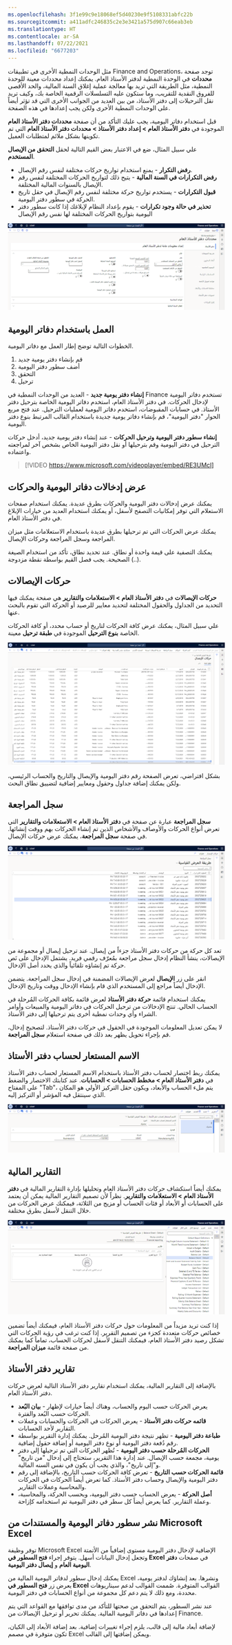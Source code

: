 ```yaml
---
ms.openlocfilehash: 3f1e99c9e18068ef5d40230e9f5108331abfc22b
ms.sourcegitcommit: a411adfc246835c2e3e3421a575d907c66eab3eb
ms.translationtype: HT
ms.contentlocale: ar-SA
ms.lasthandoff: 07/22/2021
ms.locfileid: "6677203"
---
```

مثل الوحدات النمطية الأخرى في تطبيقات Finance and Operations، توجد صفحة **محددات** في الوحدة النمطية لدفتر الأستاذ العام.  يمكنك إعداد محددات معينة للوحدة النمطية، مثل الطريقة التي تريد بها معالجة عملية إغلاق السنة المالية، والحد الأقصى للفروق النقدية للتقريب، وما ستكون عليه التسلسلات الرقمية الخاصة بك، وكيف تريد نقل الترحيلات إلى دفتر الأستاذ، من بين العديد من الجوانب الأخرى التي قد تؤثر أيضاً على الوحدات النمطية الأخرى ولكن يجب إعدادها في هذه الصفحة.  

قبل استخدام دفاتر اليومية، يجب عليك التأكد من أن صفحة **محددات دفتر الأستاذ العام** الموجودة في **دفتر الأستاذ العام > إعداد دفتر الأستاذ > محددات دفتر الأستاذ العام** التي تم تكوينها بشكل ملائم لمتطلبات العميل. 

علي سبيل المثال، ضع في الاعتبار بعض القيم التالية لحقل **التحقق من الإيصال المستخدم**.

- **رفض التكرار** - يمنع استخدام تواريخ حركات مختلفة لنفس رقم الإيصال.  
- **رفض التكرارات في السنة المالية** - يتيح ذلك لتواريخ الحركات المختلفة لنفس رقم الإيصال بالسنوات المالية المختلفة.  
- **قبول التكرارات** - يستخدم تواريخ حركة مختلفة لنفس رقم الإيصال في حقل تاريخ الحركة في سطور دفتر اليومية.  
- **تحذير في حالة وجود تكرارات** - يقوم بإعداد النظام لإبلاغك إذا كانت سطور دفتر اليومية بتواريخ الحركات المختلفة لها نفس رقم الإيصال
 
[![لقطة شاشة لصفحة محددات دفتر الأستاذ العام.](../media/glp-1-ss.png)](../media/glp-1-ss.png#lightbox)‎



## <a name="working-with-journals"></a>العمل باستخدام دفاتر اليومية 

الخطوات التالية توضح إطار العمل مع دفاتر اليومية. 

1. قم بإنشاء دفتر يومية جديد
1. أضف سطور دفتر اليومية
1. التحقق
1. ترحيل



**إنشاء دفتر يومية جديد** - العديد من الوحدات النمطية في Finance تستخدم دفاتر اليومية لإدخال الحركات. في دفتر الأستاذ العام، استخدم دفاتر اليومية الخاصة بترحيل دفتر الأستاذ. في حسابات المقبوضات، استخدم دفاتر اليومية لعمليات الترحيل. عند فتح مربع الحوار "دفتر اليومية"، قم بإنشاء دفاتر يومية جديدة باستخدام القالب المرتبط بنوع دفتر اليومية.  

**إنشاء سطور دفتر اليومية وترحيل الحركات** - عند إنشاء دفتر يومية جديد، أدخل حركات الترحيل في دفتر اليومية وقم بترحيلها أو نقل دفتر اليومية الخاص بشخص آخر لمراجعته واعتماده.

 
 > [!VIDEO https://www.microsoft.com/videoplayer/embed/RE3UMcl]


## <a name="view-journal-entries-and-transactions"></a>عرض إدخالات دفاتر اليومية والحركات 

يمكنك عرض إدخالات دفتر اليومية والحركات بطرق عديدة. يمكنك استخدام صفحات الاستعلام التي توفر إمكانيات التصفح لأسفل، أو يمكنك استخدام العديد من خيارات الإبلاغ في دفتر الأستاذ العام.

يمكنك عرض الحركات التي تم ترحيلها بطرق عديدة باستخدام الاستعلامات مثل ميزان المراجعة وسجل المراجعة وحركات الإيصال.

يمكنك التصفية على قيمة واحدة أو نطاق. عند تحديد نطاق، تأكد من استخدام الصيغة الصحيحة. يجب فصل القيم بواسطة نقطة مزدوجة (..).

## <a name="voucher-transactions"></a>حركات الإيصالات 

**حركات الإيصالات** في **دفتر الأستاذ العام > الاستعلامات والتقارير** هي صفحة يمكنك فيها التحديد من الجداول والحقول المختلفة لتحديد معايير للرصيد أو الحركة التي تقوم بالبحث عنها.
 
علي سبيل المثال، يمكنك عرض كافة الحركات لتاريخ أو حساب محدد، أو كافة الحركات الخاصة **بنوع الترحيل** الموجودة في **طبقة ترحيل** معينة. 
 
[![لقطة شاشة لصفحة حركات الايصالات‎.](../media/voucher-transactions-ss.png)](../media/voucher-transactions-ss.png#lightbox)

بشكل افتراضي، تعرض الصفحة رقم دفتر اليومية والإيصال والتاريخ والحساب الرئيسي، ولكن يمكنك إضافة جداول وحقول ومعايير إضافية لتضييق نطاق البحث.

## <a name="audit-trail"></a>سجل المراجعة 

**سجل المراجعة** عبارة عن صفحة في **دفتر الأستاذ العام > الاستعلامات والتقارير** التي تعرض أنواع الحركات والأوصاف والأشخاص الذين تم إنشاء الحركات بهم ووقت إنشائها. في صفحة **سجل المراجعة**، يمكنك عرض حركات الإيصال.

[![لقطة شاشة لصفحة سجل المراجعة تعرض حركات الإيصالات.](../media/audit-trail-ss.png)](../media/audit-trail-ss.png#lightbox)


تعد كل حركة من حركات دفتر الأستاذ جزءاً من إيصال. عند ترحيل إيصال أو مجموعة من الإيصالات، ينشأ النظام إدخال سجل مراجعة بمُعرّف رقمي فريد. يشتمل الإدخال على نَص حركة تم إنشاؤه تلقائياً والذي يحدد أصل الإدخال.  

انقر على زر **الإيصال** لعرض الإيصالات المضمنة في إدخال سجل المراجعة. يتضمن الإدخال أيضاً مراجع إلى المستخدم الذي قام بإنشاء الإدخال ووقت وتاريخ الإدخال.
 
يمكنك استخدام قائمة **حركة دفتر الأستاذ** لعرض قائمة بكافة الحركات المُرحلة في الحساب الحالي. تنتج الإدخالات من ترحيل الحركات في دفاتر اليومية والمبيعات وأوامر الشراء وأي وحدات نمطية أخرى يتم ترحيلها إلى دفتر الأستاذ.  

لا يمكن تعديل المعلومات الموجودة في الحقول في حركات دفتر الأستاذ. لتصحيح إدخال، قم بإجراء تحويل يظهر بعد ذلك في صفحة استعلام **سجل المراجعة**.  

## <a name="ledger-account-alias"></a>الاسم المستعار لحساب دفتر الأستاذ 

يمكنك ربط اختصار لحساب دفتر الأستاذ باستخدام الاسم المستعار لحساب دفتر الأستاذ في **دفتر الأستاذ العام > مخطط الحسابات > الحسابات**. عند كتابتك الاختصار والضغط علي المفتاح "Tab"، يتم ملء الحساب والأبعاد، ويكون حقل التركيز الأولي هو المكان الذي سينتقل فيه المؤشر أو التركيز إليه.
 
[![لقطة شاشة لصفحة الاسم المستعار لحساب دفتر الأستاذ.](../media/ledger-account-alias-ss.png)](../media/ledger-account-alias-ss.png#lightbox)


## <a name="financial-reports"></a>التقارير المالية 

يمكنك أيضاً استكشاف حركات دفتر الأستاذ العام وتحليلها بإدارة التقارير المالية في **دفتر الأستاذ العام > الاستعلامات والتقارير**. نظراً لأن تصميم التقارير المالية يمكن أن يعتمد على الحسابات أو الأبعاد أو فئات الحساب أو مزيج من الثلاثة، فيمكنك عرض الحركات من خلال التنقل لأسفل بطرق مختلفة. 
 
[![لقطة شاشة للميزانية العمومية - التقرير الافتراضي.](../media/financial-reports-ss.png)](../media/financial-reports-ss.png#lightbox)

إذا كنت تريد مزيداً من المعلومات حول حركات دفتر الأستاذ العام، فيمكنك أيضاً تضمين خصائص حركات متعددة كجزء من تصميم التقرير. إذا كنت ترغب في رؤية الحركات التي تشكل رصيد دفتر الأستاذ العام، فيمكنك التنقل لأسفل لحركات الحساب، تماماً كما يمكنك من صفحة قائمة **ميزان المراجعة**.

## <a name="ledger-reports"></a>تقارير دفتر الأستاذ 

بالإضافة إلى التقارير المالية، يمكنك استخدام تقارير دفتر الأستاذ التالية لعرض حركات دفتر الأستاذ العام.

- **بيان البُعد‎** - يعرض الحركات حسب اليوم والحساب، وهناك أيضاً خيارات لإظهار الحركات حسب البُعد والفترة.
- **قائمه حركات دفتر الأستاذ** - يعرض الحركات في الحركات والحسابات وعملات التقارير لأحد الحسابات.
- **طباعة دفتر اليومية** - تظهر نتيجة دفتر اليومية المُرحل. يمكنك إدارة التقرير بواسطة رقم دُفعة دفتر اليومية أو نوع دفتر اليومية أو إضافة حقول إضافية.
- **الحركات المُرحلة حسب دفتر اليومية** - تُظهر الحركات التي تم ترحيلها إلى دفتر يومية، مجمعة حسب الإيصال. عند إدارة هذا التقرير، ستحتاج إلى إدخال "من تاريخ" و"إلى تاريخ"، والذي يجب أن يكون في نفس السنه المالية. 
- **قائمة الحركات حسب التاريخ** - تعرض كافة الحركات حسب التاريخ، بالإضافة إلى رقم دفتر اليومية والإيصال وحساب دفتر الأستاذ. كما تعرض أيضاً الحركات في الحركات والمحاسبة وعملات التقارير.
- **أصل الحركة** - يعرض الحساب حسب دفتر اليومية، وبحسب الحركة، والمحاسبة، وعملة التقارير. كما يعرض أيضاً كل سطر في دفتر اليومية تم استخدامه كإزاحة.

## <a name="publish-journal-lines-and-documents-from-microsoft-excel"></a>نشر سطور دفاتر اليومية والمستندات من Microsoft Excel 

توفر وظيفة Microsoft Excel الإضافية لإدخال دفتر اليومية مستوى إضافياً من الأتمتة وتجعل إدخال البيانات أسهل. يتوفر إجراء **فتح السطور في Excel‎** في صفحات **دفتر اليومية العام** و **إيصال دفتر اليومية**.
 
يمكنك إدخال سطور لدفاتر اليومية المالية من Excel ونشرها. بعد إنشاؤك لدفتر يومية، يعرض زر **فتح السطور في Excel** القوالب المتوفرة. صُممت القوالب لدعم سيناريوهات محددة، ومع ذلك لا يتم دعم كل مجموعة من أنواع الحسابات في دفتر اليومية.

عند نشر السطور، يتم التحقق من صحتها للتأكد من مدى توافقها مع القواعد التي يتم إعدادها في دفاتر اليومية المالية. يمكنك تحرير أو ترحيل الإيصالات من Finance.

لإضافة أبعاد مالية إلى قالب، يلزم إجراء تغييرات إضافية. بعد إضافة الأبعاد إلى الكيان، تكون متوفرة في مصمم Excel ويمكن إضافتها إلى القالب.



